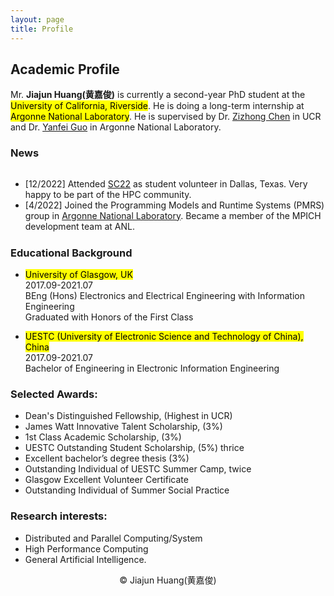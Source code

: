 ```yaml
---
layout: page
title: Profile
---
```


## Academic Profile
Mr. **Jiajun Huang(黄嘉俊)** is currently a second-year PhD student at the <mark>University of California, Riverside</mark>. He is doing a long-term internship at <mark>Argonne National Laboratory</mark>. He is supervised by Dr. [Zizhong Chen](https://www.cs.ucr.edu/~chen/superlab/people.html) in UCR and Dr. [Yanfei Guo](https://www.anl.gov/profile/yanfei-guo) in Argonne National Laboratory. 

<h3>News</h3>
<div style="height: 100px; overflow: auto;">
<ul>
	<li>
		[12/2022] Attended <a href="https://sc22.supercomputing.org">SC22</a> as student volunteer in Dallas, Texas. Very happy to be part of the HPC community.
	</li>
    <li>
        [4/2022] Joined the Programming Models and Runtime Systems (PMRS) group in <a href="https://www.anl.gov">Argonne National Laboratory</a>. Became a member of the MPICH development team at ANL. 
    </li>
    <li>
        [1/2022] Started my life as a PhD student in <a href="https://www.anl.gov">University of California, Riverside</a>. Became a member of the <a href="https://www.cs.ucr.edu/~chen/superlab/index.html">SuperLab</a> at UCR. 
    </li>
</ul>
</div>

### Educational Background

* <mark>University of Glasgow, UK</mark>  
2017.09-2021.07  
BEng (Hons) Electronics and Electrical Engineering with Information Engineering  
Graduated with Honors of the First Class  

* <mark>UESTC (University of Electronic Science and Technology of China), China</mark>   
2017.09-2021.07    
Bachelor of Engineering in Electronic Information Engineering  

### Selected Awards:
- Dean's Distinguished Fellowship, (Highest in UCR) 
- James Watt Innovative Talent Scholarship, (3%)
- 1st Class Academic Scholarship, (3%)
- UESTC Outstanding Student Scholarship, (5%) thrice 
- Excellent bachelor’s degree thesis (3%)
- Outstanding Individual of UESTC Summer Camp, twice
- Glasgow Excellent Volunteer Certificate
- Outstanding Individual of Summer Social Practice 

### Research interests:
- Distributed and Parallel Computing/System
- High Performance Computing
- General Artificial Intelligence.

<div id="footer">
	<div id="footer-text"></div>
</div>
	<script type='text/javascript' id='clustrmaps' src='//cdn.clustrmaps.com/map_v2.js?cl=777777&w=487&t=tt&d=xeJu_Kwek6AfO5eDCKFQ1iDWjzFQPLT_dNcYY3WLmrY&co=ffffff&cmo=3acc3a&cmn=ff5353&ct=5b1717'></script>
	<p><center> &copy; Jiajun Huang(黄嘉俊) </center></p>


</div>